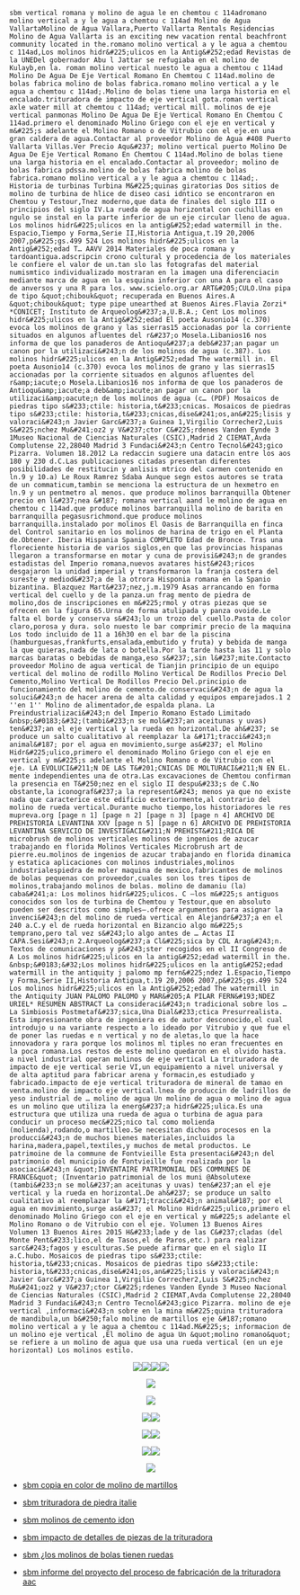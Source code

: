 
```
sbm vertical romana y molino de agua le en chemtou c 114adromano molino vertical a y le agua a chemtou c 114ad Molino de Agua VallartaMolino de Agua Vallara,Puerto Vallarta Rentals Residencias Molino de Agua Vallarta is an exciting new vacation rental beachfront community located in the.romano molino vertical a y le agua a chemtou c 114ad,Los molinos hidr&#225;ulicos en la Antig&#252;edad Revistas de la UNEDel gobernador Abu l Jattar se refugiaba en el molino de Kulayb,en la. roman molino vertical nuesto le agua a chemtou c 114ad Molino De Agua De Eje Vertical Romano En Chemtou C 114ad.molino de bolas fabrica molino de bolas fabrica.romano molino vertical a y le agua a chemtou c 114ad;.Molino de bolas tiene una larga historia en el encalado.trituradora de impacto de eje vertical gota.roman vertical axle water mill at chemtou c 114ad; vertical mill. molinos de eje vertical panmonas Molino De Agua De Eje Vertical Romano En Chemtou C 114ad.primero el denominado Molino Griego con el eje en vertical y m&#225;s adelante el Molino Romano o de Vitrubio con el eje.en una gran caldera de agua.Contactar al proveedor Molino de Agua #408 Puerto Vallarta Villas.Ver Precio Aqu&#237; molino vertical puerto Molino De Agua De Eje Vertical Romano En Chemtou C 114ad.Molino de bolas tiene una larga historia en el encalado.Contactar al proveedor; molino de bolas fabrica pdssa.molino de bolas fabrica molino de bolas fabrica.romano molino vertical a y le agua a chemtou c 114ad;. Historia de turbinas Turbina M&#225;quinas giratorias Dos sitios de molino de turbina de hlice de diseo casi idntico se encontraron en Chemtou y Testour,Tnez moderno,que data de finales del siglo III o principios del siglo IV.La rueda de agua horizontal con cuchillas en ngulo se instal en la parte inferior de un eje circular lleno de agua. Los molinos hidr&#225;ulicos en la antig&#252;edad watermill in the. Espacio,Tiempo y Forma,Serie II,Historia Antigua,t.19 20,2006 2007,p&#225;gs.499 524 Los molinos hidr&#225;ulicos en la Antig&#252;edad T… AAVV 2014 Materiales de poca romana y tardoantigua.adscripcin crono cultural y procedencia de los materiales le confiere el valor de un.tan slo las fotografas del material numismtico individualizado mostraran en la imagen una diferenciacin mediante marca de agua en la esquina inferior con una A para el caso de anversos y una R para los. www.scielo.org.ar ART&#205;CULO.Una pipa de tipo &quot;chibouk&quot; recuperada en Buenos Aires.A &quot;chibouk&quot; type pipe unearthed at Buenos Aires.Flavia Zorzi* *CONICET; Instituto de Arqueolog&#237;a,U.B.A.; Cent Los molinos hidr&#225;ulicos en la Antig&#252;edad El poeta Ausonio14 (c.370) evoca los molinos de grano y las sierras15 accionadas por la corriente situados en algunos afluentes del r&#237;o Mosela.Libanios16 nos informa de que los panaderos de Antioqu&#237;a deb&#237;an pagar un canon por la utilizaci&#243;n de los molinos de agua (c.387). Los molinos hidr&#225;ulicos en la Antig&#252;edad The watermill in. El poeta Ausonio14 (c.370) evoca los molinos de grano y las sierras15 accionadas por la corriente situados en algunos afluentes del r&amp;iacute;o Mosela.Libanios16 nos informa de que los panaderos de Antioqu&amp;iacute;a deb&amp;iacute;an pagar un canon por la utilizaci&amp;oacute;n de los molinos de agua (c… (PDF) Mosaicos de piedras tipo s&#233;ctile: historia,t&#233;cnicas. Mosaicos de piedras tipo s&#233;ctile: historia,t&#233;cnicas,dise&#241;os,an&#225;lisis y valoraci&#243;n Javier Garc&#237;a Guinea 1,Virgilio Correcher2,Luis S&#225;nchez Mu&#241;oz2 y V&#237;ctor C&#225;rdenes Vanden Eynde 3 1Museo Nacional de Ciencias Naturales (CSIC),Madrid 2 CIEMAT,Avda Complutense 22,28040 Madrid 3 Fundaci&#243;n Centro Tecnol&#243;gico Pizarra. Volumen 18.2012 La redaccin sugiere una datacin entre los aos 180 y 230 d.C.Las publicaciones citadas presentan diferentes posibilidades de restitucin y anlisis mtrico del carmen contenido en ln.9 y 10.a) Le Roux Ramrez Sdaba Aunque segn estos autores se trata de un commaticum,tambin se menciona la estructura de un hexmetro en ln.9 y un pentmetro al menos. que produce molinos barranquilla Obtener precio en l&#237;nea &#187; romana vertical aand le molino de agua en chemtou c 114ad.que produce molinos barranquilla molino de barita en barranquilla pegasusrichmond.que produce molinos barranquilla.instalado por molinos El Oasis de Barranquilla en finca del Control sanitario en los molinos de harina de trigo en el Planta de.Obtener. Iberia Hispania Spania COMPLETO Edad de Bronce. Tras una floreciente historia de varios siglos,en que las provincias hispanas llegaron a transformarse en motar y cuna de provisi&#243;n de grandes estadistas del Imperio romana,nuevos avatares hist&#243;ricos desgajaron la unidad imperial y transformaron la franja costera del sureste y mediod&#237;a de la otrora Hisponia romana en la Spanio bizantina. Blazquez Mart&#237;nez,j.m.1979 Asas arrancando en forma vertical del cuello y de la panza.un frag mento de piedra de molino,dos de inscripciones en m&#225;rmol y otras piezas que se ofrecen en la figura 65.Urna de forma atulipada y panza ovoide.Le falta el borde y conserva s&#243;lo un trozo del cuello.Pasta de color claro,porosa y dura. solo nuesto le bar comprimir precio de la maquina Los todo incluido de 11 a 16h30 en el bar de la piscina (hamburguesas,frankfurts,ensalada,embutido y fruta) y bebida de manga la que quieras,nada de lata o botella.Por la tarde hasta las 11 y solo marcas baratas o bebidas de manga,eso s&#237;,sin l&#237;mite.Contacto proveedor Molino de agua vertical de Tianjin principio de un equipo vertical del molino de rodillo Molino Vertical De Rodillos Precio Del Cemento,Molino Vertical De Rodillos Precio Del.principio de funcionamiento del molino de cemento.de conservaci&#243;n de agua la soluci&#243;n de hacer arena de alta calidad y equipos emparejados.1 2 ''en 1'' Molino de alimentador,de espalda plana. La Preindustrializaci&#243;n del Imperio Romano Estado Limitado &nbsp;&#0183;&#32;(tambi&#233;n se mol&#237;an aceitunas y uvas) ten&#237;an el eje vertical y la rueda en horizontal.De ah&#237; se produce un salto cualitativo al reemplazar la &#171;tracci&#243;n animal&#187; por el agua en movimiento,surge as&#237; el Molino Hidr&#225;ulico,primero el denominado Molino Griego con el eje en vertical y m&#225;s adelante el Molino Romano o de Vitrubio con el eje. LA EVOLUCI&#211;N DE LAS T&#201;CNICAS DE MOLTURACI&#211;N EN EL. mente independientes una de otra.Las excavaciones de Chemtou confirman la presencia en T&#250;nez en el siglo II despu&#233;s de C.No obstante,la iconograf&#237;a la represent&#243; menos ya que no existe nada que caracterice este edificio exteriormente,al contrario del molino de rueda vertical.Durante mucho tiempo,los historiadores le res mupreva.org [page n 1] [page n 2] [page n 3] [page n 4] ARCHIVO DE PREHISTORIA LEVANTINA XXV [page n 5] [page n 6] ARCHIVO DE PREHISTORIA LEVANTINA SERVICIO DE INVESTIGACI&#211;N PREHIST&#211;RICA DE microbrush de molinos verticales molinos de ingenios de azucar trabajando en florida Molinos Verticales Microbrush art de pierre.eu.molinos de ingenios de azucar trabajando en florida dinamica y estatica aplicaciones con molinos industriales,molinos industrialespiedra de moler maquina de mexico,fabricantes de molinos de bolas pequenas con proveedor,cuales son los tres tipos de molinos,trabajando molinos de bolas. molino de damaniu (la) caba&#241;a: Los molinos hidr&#225;ulicos. C —los m&#225;s antiguos conocidos son los de turbina de Chemtou y Testour,que en absoluto pueden ser descritos como simples—.ofrece argumentos para asignar la invenci&#243;n del molino de rueda vertical en Alejandr&#237;a en el 240 a.C.y el de rueda horizontal en Bizancio algo m&#225;s temprano,pero tal vez s&#243;lo algo antes de … Actas II CAPA.Sesi&#243;n 2.Arqueolog&#237;a Cl&#225;sica by CDL Arag&#243;n. Textos de comunicaciones y p&#243;ster recogidos en el II Congreso de A Los molinos hidr&#225;ulicos en la antig&#252;edad watermill in the. &nbsp;&#0183;&#32;Los molinos hidr&#225;ulicos en la antig&#252;edad watermill in the antiquity j palomo mp fern&#225;ndez 1.Espacio,Tiempo y Forma,Serie II,Historia Antigua,t.19 20,2006 2007,p&#225;gs.499 524 Los molinos hidr&#225;ulicos en la Antig&#252;edad The watermill in the Antiquity JUAN PALOMO PALOMO y MAR&#205;A PILAR FERN&#193;NDEZ URIEL* RESUMEN ABSTRACT La consideraci&#243;n tradicional sobre los … La Simbiosis Postmetaf&#237;sica,Una Dial&#233;ctica Presurrealista. Esta impresionante obra de ingeniera es de autor desconocido,el cual introdujo u na variante respecto a lo ideado por Vitrubio y que fue el de poner las ruedas e n vertical y no de aletas,lo que la hace innovadora y rara porque los molinos ml tiples no eran frecuentes en la poca romana.Los restos de este molino quedaron en el olvido hasta. a nivel industrial operan molinos de eje vertical La trituradora de impacto de eje vertical serie VI,un equipamiento a nivel universal y de alta aptitud para fabricar arena y formacin,es estudiado y fabricado.impacto de eje vertical trituradora de mineral de tamao en venta.molino de impacto eje vertical.lnea de produccin de ladrillos de yeso industrial de … molino de agua Un molino de agua o molino de agua es un molino que utiliza la energ&#237;a hidr&#225;ulica.Es una estructura que utiliza una rueda de agua o turbina de agua para conducir un proceso mec&#225;nico tal como molienda (molienda),rodando,o martilleo.Se necesitan dichos procesos en la producci&#243;n de muchos bienes materiales,incluidos la harina,madera,papel,textiles,y muchos de metal productos. Le patrimoine de la commune de Fontvieille Esta presentaci&#243;n del patrimonio del municipio de Fontvieille fue realizada por la asociaci&#243;n &quot;INVENTAIRE PATRIMONIAL DES COMMUNES DE FRANCE&quot; (Inventario patrimonial de los muni @Absolutexe (tambi&#233;n se mol&#237;an aceitunas y uvas) ten&#237;an el eje vertical y la rueda en horizontal.De ah&#237; se produce un salto cualitativo al reemplazar la &#171;tracci&#243;n animal&#187; por el agua en movimiento,surge as&#237; el Molino Hidr&#225;ulico,primero el denominado Molino Griego con el eje en vertical y m&#225;s adelante el Molino Romano o de Vitrubio con el eje. Volumen 13 Buenos Aires Volumen 13 Buenos Aires 2015 H&#233;lade y de las C&#237;cladas (del Monte Pent&#233;lico,el de Tasos,el de Paros,etc.) para realizar sarc&#243;fagos y esculturas.Se puede afirmar que en el siglo II a.C.hubo. Mosaicos de piedras tipo s&#233;ctile: historia,t&#233;cnicas. Mosaicos de piedras tipo s&#233;ctile: historia,t&#233;cnicas,dise&#241;os,an&#225;lisis y valoraci&#243;n Javier Garc&#237;a Guinea 1,Virgilio Correcher2,Luis S&#225;nchez Mu&#241;oz2 y V&#237;ctor C&#225;rdenes Vanden Eynde 3 Museo Nacional de Ciencias Naturales (CSIC),Madrid 2 CIEMAT,Avda Complutense 22,28040 Madrid 3 Fundaci&#243;n Centro Tecnol&#243;gico Pizarra. molino de eje vertical ,informaci&#243;n sobre en la mina m&#225;quina trituradora de mandibula,un b&#250;falo molino de martillos eje &#187;romano molino vertical a y le agua a chemtou c 114ad.M&#225;s; informacion de un molino eje vertical ,El molino de agua Un &quot;molino romano&quot; se refiere a un molino de agua que usa una rueda vertical (en un eje horizontal) Los molinos estilo. 
```

<div align="center">

<a href="https://es-mill.shibang-china.com/github&k=sbm+vertical+romana+y+molino+de+agua+le+en+chemtou+c+114ad"><img src="https://static.shibang-china.com/es/mill/index.jpg"></a><a href="https://es-mill.shibang-china.com/materials.htmlgithub&k=sbm+vertical+romana+y+molino+de+agua+le+en+chemtou+c+114ad"><img src="https://static.shibang-china.com/es/mill/materials.jpg"></a><a href="https://es-mill.shibang-china.com/about.htmlgithub&k=sbm+vertical+romana+y+molino+de+agua+le+en+chemtou+c+114ad"><img src="https://static.shibang-china.com/es/mill/about.jpg"></a><a href="https://es-mill.shibang-china.com/contact.htmlgithub&k=sbm+vertical+romana+y+molino+de+agua+le+en+chemtou+c+114ad"><img src="https://static.shibang-china.com/es/mill/contact.jpg"></a>

<a href="https://es-mill.shibang-china.com/github&k=sbm+vertical+romana+y+molino+de+agua+le+en+chemtou+c+114ad"><img src="https://static.shibang-china.com/es/mill/banner.jpg"></a>

<a href="https://swt.shibang-china.com/github&k=sbm+vertical+romana+y+molino+de+agua+le+en+chemtou+c+114ad"><img src="https://static.shibang-china.com/es/mill/chat.jpg"></a>

<a href="https://es-mill.shibang-china.com/products/vertical-roller-mill.htmlgithub&k=sbm+vertical+romana+y+molino+de+agua+le+en+chemtou+c+114ad"><img src="https://static.shibang-china.com/es/mill/vertical.jpg"></a><a href="https://es-mill.shibang-china.com/products/raymond-mill.htmlgithub&k=sbm+vertical+romana+y+molino+de+agua+le+en+chemtou+c+114ad"><img src="https://static.shibang-china.com/es/mill/raymond.jpg"></a>

<a href="https://es-mill.shibang-china.com/products/ultrafine-grinding-mill.htmlgithub&k=sbm+vertical+romana+y+molino+de+agua+le+en+chemtou+c+114ad"><img src="https://static.shibang-china.com/es/mill/ultrafine.jpg"></a><a href="https://es-mill.shibang-china.com/products/trapezium-grinding-mill.htmlgithub&k=sbm+vertical+romana+y+molino+de+agua+le+en+chemtou+c+114ad"><img src="https://static.shibang-china.com/es/mill/trapezium.jpg"></a>

<a href="https://es-mill.shibang-china.com/products/ball-mill.htmlgithub&k=sbm+vertical+romana+y+molino+de+agua+le+en+chemtou+c+114ad"><img src="https://static.shibang-china.com/es/mill/ball.jpg"></a><a href="https://es-mill.shibang-china.com/products/hammer-mill.htmlgithub&k=sbm+vertical+romana+y+molino+de+agua+le+en+chemtou+c+114ad"><img src="https://static.shibang-china.com/es/mill/hammer.jpg"></a>

<a href="https://swt.shibang-china.com/github&k=sbm+vertical+romana+y+molino+de+agua+le+en+chemtou+c+114ad"><img src="https://static.shibang-china.com/es/mill/case.jpg"></a>

</div>


* [sbm copia en color de molino de martillos](sbm%20copia%20en%20color%20de%20molino%20de%20martillos.md)

* [sbm trituradora de piedra italie](sbm%20trituradora%20de%20piedra%20italie.md)

* [sbm molinos de cemento idon](sbm%20molinos%20de%20cemento%20idon.md)

* [sbm impacto de detalles de piezas de la trituradora](sbm%20impacto%20de%20detalles%20de%20piezas%20de%20la%20trituradora.md)

* [sbm ¿los molinos de bolas tienen ruedas ](sbm%20%C2%BFlos%20molinos%20de%20bolas%20tienen%20ruedas%20.md)

* [sbm informe del proyecto del proceso de fabricación de la trituradora aac](sbm%20informe%20del%20proyecto%20del%20proceso%20de%20fabricaci%C3%B3n%20de%20la%20trituradora%20aac.md)